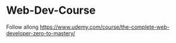 # Web-Dev-Course

Follow allong https://www.udemy.com/course/the-complete-web-developer-zero-to-mastery/
